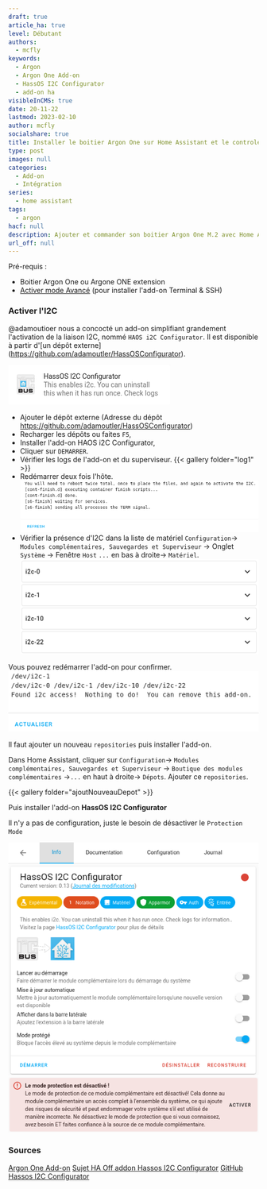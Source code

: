 ```yaml
---
draft: true
article_ha: true
level: Débutant
authors:
  - mcfly
keywords:
  - Argon
  - Argon One Add-on
  - HassOS I2C Configurator
  - add-on ha
visibleInCMS: true
date: 20-11-22
lastmod: 2023-02-10
author: mcfly
socialshare: true
title: Installer le boitier Argon One sur Home Assistant et le controler
type: post
images: null
categories:
  - Add-on
  - Intégration
series:
  - home assistant
tags:
  - argon
hacf: null
description: Ajouter et commander son boitier Argon One M.2 avec Home Assistant
url_off: null
---
```

Pré-requis :

* Boitier Argon One ou Argone ONE extension
* [Activer mode Avancé](/blog/ha_installation_supervised_raspberry/#activer-les-paramètres-avancés) (pour installer l'add-on Terminal & SSH)

### Activer l'I2C

@adamoutioer nous a concocté un add-on simplifiant grandement l'activation de la liaison I2C, nommé `HAOS i2C Configurator`. Il est disponible à partir d'\[un dépôt externe](https://github.com/adamoutler/HassOSConfigurator).

![Add-on HAOS i2C Configurator](img/addon_haos_i2c_configurator.png)

* Ajouter le dépôt externe (Adresse du dépôt https://github.com/adamoutler/HassOSConfigurator)
* Recharger les dépôts ou faites `F5`,
* Installer l'add-on HAOS i2C Configurator,
* Cliquer sur `DEMARRER`.
* Vérifier les logs de l'add-on et du superviseur.
  {{< gallery folder="log1" >}}
* Redémarrer deux fois l'hôte.
  ![Log de l'add-on apres](img/log_addon_apres_redemarrage.png)
* Vérifier la présence d'I2C dans la liste de matériel `Configuration`-> `Modules complémentaires, Sauvegardes et Superviseur` -> Onglet `Système` -> Fenêtre `Host` `...` en bas à droite-> `Matériel`.
  ![Présence I2C dans la liste des matériel](img/liste_materiel_i2c.png)

Vous pouvez redémarrer l'add-on pour confirmer.
![Confirmer via l'add-on](img/log_relance_addon_i2c_configurator.png)

Il faut ajouter un nouveau `repositories` puis installer l'add-on.

Dans Home Assistant, cliquer sur `Configuration`-> `Modules complémentaires, Sauvegardes et Superviseur` -> `Boutique des modules complémentaires` ->`...` en haut à droite-> `Dépots`. 
Ajouter ce `repositories`.

{{< gallery folder="ajoutNouveauDepot" >}}

Puis installer l'add-on **HassOS I2C Configurator**

Il n'y a pas de configuration, juste le besoin de désactiver le `Protection Mode`

![I2C Configurator](img/haos_i2c_confgurator_parametre.png)
![Alerte Protection Mode](img/mode_protection_alerte.png)

### Sources

[Argon One Add-on](https://community.home-assistant.io/t/argon-one-active-cooling-addon/262598)
[Sujet HA Off addon Hassos I2C Configurator](https://community.home-assistant.io/t/add-on-hassos-i2c-configurator/264167)
[GitHub Hassos I2C Configurator](https://github.com/adamoutler/HassOSConfigurator)
